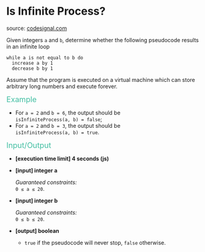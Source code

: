 <h1>Is Infinite Process?</h1>
<p>source: <a href="https://www.codesignal.com/">codesignal.com</a>
<div><p>Given integers <code>a</code> and <code>b</code>, determine whether the following pseudocode results in an infinite loop</p>
<pre><code>while a is not equal to b do
  increase a by 1
  decrease b by 1
</code></pre>
<p>Assume that the program is executed on a virtual machine which can store arbitrary long numbers and execute forever.</p>
<p><span style="color:#44BFA3;font-size:1.4em">Example</span></p>
<ul>
<li>For <code>a = 2</code> and <code>b = 6</code>, the output should be<br>
<code>isInfiniteProcess(a, b) = false</code>;</li>
<li>For <code>a = 2</code> and <code>b = 3</code>, the output should be<br>
<code>isInfiniteProcess(a, b) = true</code>.</li>
</ul>
<p><span style="color:#44BFA3;font-size:1.4em">Input/Output</span></p>
<ul>
<li>
<p><strong>[execution time limit] 4 seconds (js)</strong></p>
</li>
<li>
<p><strong>[input] integer a</strong></p>
<p><em>Guaranteed constraints:</em><br>
<code>0 ≤ a ≤ 20</code>.</p>
</li>
<li>
<p><strong>[input] integer b</strong></p>
<p><em>Guaranteed constraints:</em><br>
<code>0 ≤ b ≤ 20</code>.</p>
</li>
<li>
<p><strong>[output] boolean</strong></p>
<ul>
<li><code>true</code> if the pseudocode will never stop, <code>false</code> otherwise.</li>
</ul>
</li>
</ul>
</div>